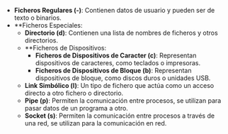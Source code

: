- **Ficheros Regulares (-)**: Contienen datos de usuario y pueden ser de texto o binarios.
- **Ficheros Especiales:
	- **Directorio (d)**: Contienen una lista de nombres de ficheros y otros directorios.
	- **Ficheros de Dispositivos:
		- **Ficheros de Dispositivos de Caracter (c)**: Representan dispositivos de caracteres, como teclados o impresoras.
		- **Ficheros de Dispositivos de Bloque (b)**: Representan dispositivos de bloque, como discos duros o unidades USB.
	- **Link Simbólico (l)**: Un tipo de fichero que actúa como un acceso directo a otro fichero o directorio.
	- **Pipe (p)**: Permiten la comunicación entre procesos, se utilizan para pasar datos de un programa a otro.
	- **Socket (s)**: Permiten la comunicación entre procesos a través de una red, se utilizan para la comunicación en red.